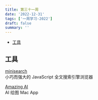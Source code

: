 ```yaml
---
title: 第三十一周
date: '2022-12-31'
tags: ['一周学习-2022']
draft: false
summary: ''
---
```


- [工具](#工具)

## 工具

[minisearch](https://github.com/lucaong/minisearch)  
小巧而强大的 JavaScript 全文搜索引擎浏览器

[Amazing AI](https://apps.apple.com/app/id1660147028)  
AI 绘图 Mac App
